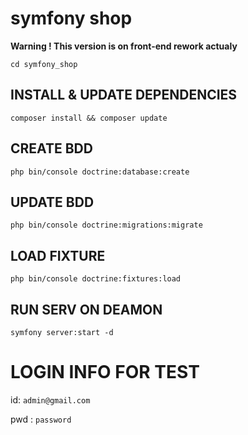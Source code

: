# symfony shop


**Warning ! This version is on front-end rework actualy**

`cd symfony_shop`

## INSTALL & UPDATE DEPENDENCIES

`composer install && composer update`

## CREATE BDD

`php bin/console doctrine:database:create`

## UPDATE BDD

`php bin/console doctrine:migrations:migrate`

## LOAD FIXTURE

`php bin/console doctrine:fixtures:load` 

## RUN SERV ON DEAMON

`symfony server:start -d`

# LOGIN INFO FOR TEST

id: `admin@gmail.com`

pwd : `password`

